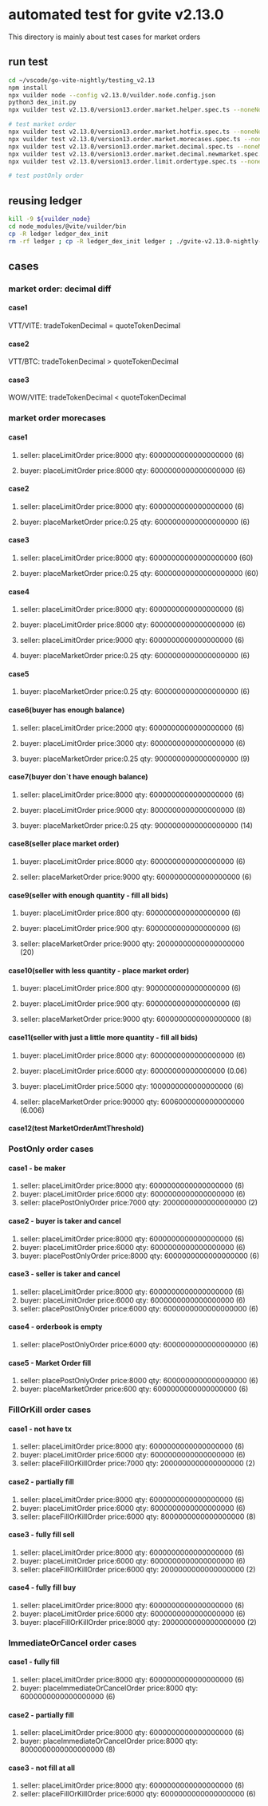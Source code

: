 # automated test for gvite v2.13.0

This directory is mainly about test cases for market orders 

## run test
```bash
cd ~/vscode/go-vite-nightly/testing_v2.13
npm install
npx vuilder node --config v2.13.0/vuilder.node.config.json
python3 dex_init.py
npx vuilder test v2.13.0/version13.order.market.helper.spec.ts --noneNode true

# test market order
npx vuilder test v2.13.0/version13.order.market.hotfix.spec.ts --noneNode true
npx vuilder test v2.13.0/version13.order.market.morecases.spec.ts --noneNode true
npx vuilder test v2.13.0/version13.order.market.decimal.spec.ts --noneNode true
npx vuilder test v2.13.0/version13.order.market.decimal.newmarket.spec.ts --noneNode true
npx vuilder test v2.13.0/version13.order.limit.ordertype.spec.ts --noneNode true

# test postOnly order
```

## reusing ledger
```bash
kill -9 ${vuilder_node}
cd node_modules/@vite/vuilder/bin
cp -R ledger ledger_dex_init
rm -rf ledger ; cp -R ledger_dex_init ledger ; ./gvite-v2.13.0-nightly-202209271223 virtual
```

##  cases

### market order: decimal diff
#### case1 
VTT/VITE: tradeTokenDecimal = quoteTokenDecimal

#### case2
VTT/BTC: tradeTokenDecimal > quoteTokenDecimal

#### case3
WOW/VITE: tradeTokenDecimal < quoteTokenDecimal

### market order morecases
#### case1 
1. seller: placeLimitOrder price:8000  qty: 6000000000000000000 (6)

2. buyer:  placeLimitOrder price:8000  qty: 6000000000000000000 (6)

#### case2
1. seller: placeLimitOrder price:8000  qty: 6000000000000000000 (6)

2. buyer:  placeMarketOrder price:0.25  qty: 6000000000000000000 (6)

#### case3
1. seller: placeLimitOrder price:8000  qty: 60000000000000000000 (60)

2. buyer:  placeMarketOrder price:0.25  qty: 60000000000000000000 (60)

#### case4
1. seller: placeLimitOrder price:8000  qty: 6000000000000000000 (6)

2. buyer:  placeLimitOrder price:8000  qty: 6000000000000000000 (6)

3. seller: placeLimitOrder price:9000  qty: 6000000000000000000 (6)

4. buyer:  placeMarketOrder price:0.25  qty: 6000000000000000000 (6)

#### case5
1. buyer:  placeMarketOrder price:0.25  qty: 6000000000000000000 (6)

#### case6(buyer has enough balance)
1. seller: placeLimitOrder price:2000  qty: 6000000000000000000 (6)

2. buyer:  placeLimitOrder price:3000  qty: 6000000000000000000 (6)

3. buyer:  placeMarketOrder price:0.25  qty: 9000000000000000000 (9)

#### case7(buyer don`t have enough balance)
1. seller: placeLimitOrder price:8000  qty: 6000000000000000000 (6)

2. buyer:  placeLimitOrder price:9000  qty: 8000000000000000000 (8)

3. buyer:  placeMarketOrder price:0.25  qty: 9000000000000000000 (14)

#### case8(seller place market order)
1. buyer: placeLimitOrder price:8000  qty: 6000000000000000000 (6)

2. seller: placeMarketOrder price:9000  qty: 6000000000000000000 (6)

#### case9(seller with enough quantity - fill all bids)
1. buyer: placeLimitOrder price:800  qty: 6000000000000000000 (6)

2. buyer: placeLimitOrder price:900  qty: 6000000000000000000 (6)

3. seller: placeMarketOrder price:9000  qty: 20000000000000000000 (20)

#### case10(seller with less quantity - place market order)
1. buyer: placeLimitOrder price:800  qty: 9000000000000000000 (6)

2. buyer: placeLimitOrder price:900  qty: 6000000000000000000 (6)

3. seller: placeMarketOrder price:9000  qty: 6000000000000000000 (8)

#### case11(seller with just a little more quantity - fill all bids)
1. buyer: placeLimitOrder price:8000  qty: 6000000000000000000 (6)

2. buyer: placeLimitOrder price:6000  qty: 60000000000000000 (0.06)

3. buyer: placeLimitOrder price:5000  qty: 1000000000000000000 (6)

4. seller: placeMarketOrder price:90000  qty: 6006000000000000000 (6.006)

#### case12(test MarketOrderAmtThreshold)


### PostOnly order cases
#### case1 - be maker
1. seller: placeLimitOrder price:8000  qty: 6000000000000000000 (6)
2. buyer: placeLimitOrder price:6000  qty: 6000000000000000000 (6)
3. seller: placePostOnlyOrder price:7000  qty: 2000000000000000000 (2)

#### case2 - buyer is taker and cancel
1. seller: placeLimitOrder price:8000  qty: 6000000000000000000 (6)
2. buyer: placeLimitOrder price:6000  qty: 6000000000000000000 (6)
3. buyer: placePostOnlyOrder price:8000  qty: 6000000000000000000 (6)

#### case3 - seller is taker and cancel
1. seller: placeLimitOrder price:8000  qty: 6000000000000000000 (6)
2. buyer: placeLimitOrder price:6000  qty: 6000000000000000000 (6)
3. seller: placePostOnlyOrder price:6000  qty: 6000000000000000000 (6)

#### case4 - orderbook is empty 
1. seller: placePostOnlyOrder price:6000  qty: 6000000000000000000 (6)

#### case5 - Market Order fill
1. seller: placePostOnlyOrder price:8000  qty: 6000000000000000000 (6)
2. buyer:  placeMarketOrder price:600  qty: 6000000000000000000 (6)

### FillOrKill order cases
#### case1 - not have tx
1. seller: placeLimitOrder price:8000  qty: 6000000000000000000 (6)
2. buyer: placeLimitOrder price:6000  qty: 6000000000000000000 (6)
3. seller: placeFillOrKillOrder price:7000  qty: 2000000000000000000 (2)

#### case2 - partially fill
1. seller: placeLimitOrder price:8000  qty: 6000000000000000000 (6)
2. buyer: placeLimitOrder price:6000  qty: 6000000000000000000 (6)
3. seller: placeFillOrKillOrder price:6000  qty: 8000000000000000000 (8)

#### case3 - fully fill sell
1. seller: placeLimitOrder price:8000  qty: 6000000000000000000 (6)
2. buyer: placeLimitOrder price:6000  qty: 6000000000000000000 (6)
3. seller: placeFillOrKillOrder price:6000  qty: 2000000000000000000 (2)

#### case4 - fully fill buy
1. seller: placeLimitOrder price:8000  qty: 6000000000000000000 (6)
2. buyer: placeLimitOrder price:6000  qty: 6000000000000000000 (6)
3. buyer: placeFillOrKillOrder price:8000  qty: 2000000000000000000 (2)


### ImmediateOrCancel order cases
#### case1 - fully fill
1. seller: placeLimitOrder price:8000  qty: 6000000000000000000 (6)
2. buyer: placeImmediateOrCancelOrder price:8000  qty: 6000000000000000000 (6)

#### case2 - partially fill
1. seller: placeLimitOrder price:8000  qty: 6000000000000000000 (6)
2. buyer: placeImmediateOrCancelOrder price:8000  qty: 8000000000000000000 (8)

#### case3 - not fill at all
1. seller: placeLimitOrder price:8000  qty: 6000000000000000000 (6)
2. seller: placeFillOrKillOrder price:6000  qty: 6000000000000000000 (6)

